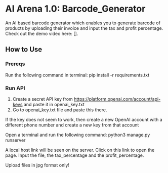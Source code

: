
# AI Arena 1.0: Barcode_Generator

An AI based barcode generator which enables you to generate barcode of products by uploading their invoice and input the tax and profit percentage.
Check out the demo video here: [].
## How to Use

### Prereqs
Run the following command in terminal:
pip install -r requirements.txt

### Run API
1. Create a secret API key from https://platform.openai.com/account/api-keys and paste it in openai_key.txt
2. Go to openai_key.txt file and paste this there.

If the key does not seem to work, then create a new OpenAI account with a different phone number and create a new key from that account

Open a terminal and run the following command: python3 manage.py runserver

A local host link will be seen on the server. Click on this link to open the page.
Input the file, the tax_percentage and the profit_percentage.

Upload files in jpg format only!
